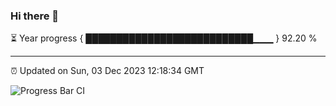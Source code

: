 ### Hi there 👋

⏳ Year progress { ███████████████████████████▁▁▁ } 92.20 %

---

⏰ Updated on Sun, 03 Dec 2023 12:18:34 GMT

![Progress Bar CI](https://github.com/liununu/liununu/workflows/Progress%20Bar%20CI/badge.svg)
